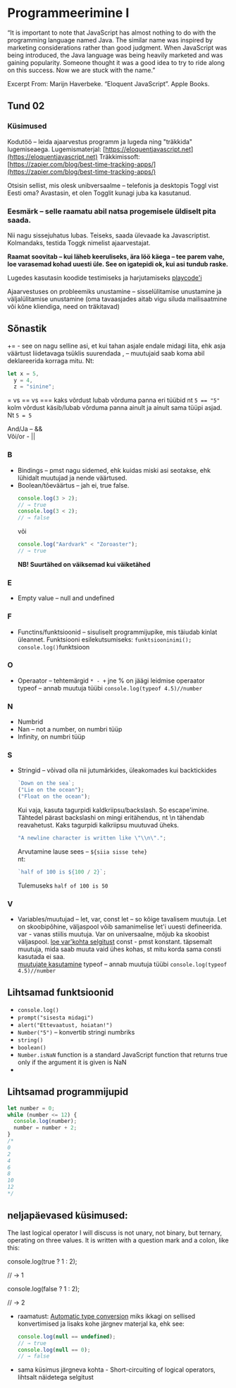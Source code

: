 # Programmeerimine I

“It is important to note that JavaScript has almost nothing to do with the programming language named Java. The similar name was inspired by marketing considerations rather than good judgment. When JavaScript was being introduced, the Java language was being heavily marketed and was gaining popularity. Someone thought it was a good idea to try to ride along on this success. Now we are stuck with the name.”

Excerpt From: Marijn Haverbeke. “Eloquent JavaScript”. Apple Books.

## Tund 02

### Küsimused

Kodutöö – leida ajaarvestus programm ja lugeda ning "träkkida" lugemiseaega.
Lugemismaterjal: [https://eloquentjavascript.net](https://eloquentjavascript.net)
Träkkimissoft: [https://zapier.com/blog/best-time-tracking-apps/](https://zapier.com/blog/best-time-tracking-apps/)

Otsisin sellist, mis olesk unibversaalme – telefonis ja desktopis
Toggl vist Eesti oma?
Avastasin, et olen Togglit kunagi juba ka kasutanud.

### Eesmärk – selle raamatu abil natsa progemisele üldiselt pita saada.

Nii nagu sissejuhatus lubas.
Teiseks, saada ülevaade ka Javascriptist.
Kolmandaks, testida Toggk nimelist ajaarvestajat.

**Raamat soovitab – kui läheb keeruliseks, ära löö käega – tee parem vahe, loe varasemad kohad uuesti üle. See on igatepidi ok, kui asi tundub raske.**

Lugedes kasutasin koodide testimiseks ja harjutamiseks [playcode'i](https://playcode.io/new/)

Ajaarvestuses on probleemiks unustamine – sisselülitamise unustamine ja väljalülitamise unustamine (oma tavaasjades aitab vigu siluda mailisaatmine või kõne kliendiga, need on träkitavad)

## Sõnastik

+= - see on nagu selline asi, et kui tahan asjale endale midagi liita, ehk asja väärtust liidetavaga tsüklis suurendada
, – muutujaid saab koma abil deklareerida korraga mitu. Nt:

```javascript
let x = 5,
  y = 4,
  z = "sinine";
```

= vs == vs === kaks võrdust lubab võrduma panna eri tüübid nt `5 == "5"` kolm võrdust käsib/lubab võrduma panna ainult ja ainult sama tüüpi asjad. Nt `5 = 5`

And/Ja – &&  
Või/or - ||

### B

- Bindings – pmst nagu sidemed, ehk kuidas miski asi seotakse, ehk lühidalt muutujad ja nende väärtused.
- Boolean/tõeväärtus – jah ei, true false.
  ```javascript
  console.log(3 > 2);
  // → true
  console.log(3 < 2);
  // → false
  ```
  või
  ```javascript
  console.log("Aardvark" < "Zoroaster");
  // → true
  ```
  **NB! Suurtähed on väiksemad kui väiketähed**

### E

- Empty value – null and undefined

### F

- Functins/funktsioonid – sisuliselt programmijupike, mis täiudab kinlat üleannet. Funktsiooni esilekutsumiseks: `funktsiooninimi();`  
  `console.log()`funktsioon

### O

- Operaator – tehtemärgid `* - +` jne
  % on jäägi leidmise operaator  
   typeof – annab muutuja tüübi `console.log(typeof 4.5)//number`

### N

- Numbrid
- Nan – not a number, on numbri tüüp
- Infinity, on numbri tüüp

### S

- Stringid – võivad olla nii jutumärkides, üleakomades kui backtickides

  ```javascript
  `Down on the sea`;
  ("Lie on the ocean");
  ("Float on the ocean");
  ```

  Kui vaja, kasuta tagurpidi kaldkriipsu/backslash. So escape'imine. Tähtedel pärast backslashi on mingi eritähendus, nt \n tähendab reavahetust.
  Kaks tagurpidi kalkriipsu muutuvad üheks.

  ```javascript
  "A newline character is written like \"\\n\".";

  ```

  Arvutamine lause sees – `${siia sisse tehe}`  
   nt:

  ```javascript
  `half of 100 is ${100 / 2}`;
  ```

  Tulemuseks `half of 100 is 50`

### V

- Variables/muutujad – let, var, const
  let – so kõige tavalisem muutuja. Let on skoobipõhine, väljaspool võib samanimelise let'i uuesti defineerida.
  var - vanas stiilis muutuja. Var on universaalne, mõjub ka skoobist väljaspool. [loe var'kohta selgitust](https://stackoverflow.com/questions/1470488/what-is-the-purpose-of-the-var-keyword-and-when-should-i-use-it-or-omit-it/1471738#1471738)
  const - pmst konstant. täpsemalt muutuja, mida saab muuta vaid ühes kohas, st mitu korda sama consti kasutada ei saa.  
   [muutujate kasutamine](https://yizhiyue.me/2018/11/16/variable-declaration-in-javascript-var-let-or-const)
  typeof – annab muutuja tüübi `console.log(typeof 4.5)//number`

## Lihtsamad funktsioonid

- `console.log()`
- `prompt("sisesta midagi")`
- `alert("Ettevaatust, hoiatan!")`
- `Number("5")` – konvertib stringi numbriks
- `string()`
- `boolean()`
- `Number.isNaN` function is a standard JavaScript function that returns true only if the argument it is given is NaN
-

## Lihtsamad programmijupid

```javascript
let number = 0;
while (number <= 12) {
  console.log(number);
  number = number + 2;
}
/*
0
2
4
6
8
10
12
*/
```

## neljapäevased küsimused:

The last logical operator I will discuss is not unary, not binary, but ternary, operating on three values. It is written with a question mark and a colon, like this:

console.log(true ? 1 : 2);

// → 1

console.log(false ? 1 : 2);

// → 2

- raamatust: [Automatic type conversion](https://eloquentjavascript.net/01_values.html) miks ikkagi on sellised konvertimised ja lisaks kohe järgnev materjal ka, ehk see:
  ```javascript
  console.log(null == undefined);
  // → true
  console.log(null == 0);
  // → false
  ```
- sama küsimus järgneva kohta - Short-circuiting of logical operators, lihtsalt näidetega selgitust
